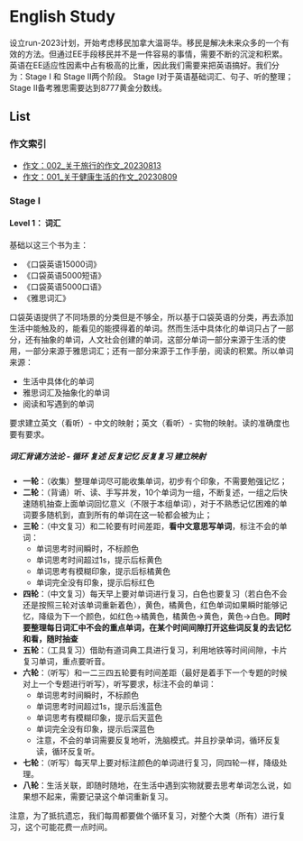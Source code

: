# English Study

设立run-2023计划，开始考虑移民加拿大温哥华。移民是解决未来众多的一个有效的方法。但通过EE手段移民并不是一件容易的事情，需要不断的沉淀和积累。英语在EE适应性因素中占有极高的比重，因此我们需要来把英语搞好。我们分为：Stage I 和 Stage II两个阶段。 Stage I对于英语基础词汇、句子、听的整理；Stage II备考雅思需要达到8777黄金分数线。

## List

### 作文索引
* [作文：002_关于旅行的作文_20230813](https://github.com/carloscn/english/issues/8)
* [作文：001_关于健康生活的作文_20230809](https://github.com/carloscn/english/issues/6)


### Stage I

#### Level 1： 词汇

基础以这三个书为主：
* 《口袋英语15000词》
* 《口袋英语5000短语》
* 《口袋英语5000口语》
* 《雅思词汇》

口袋英语提供了不同场景的分类但是不够全，所以基于口袋英语的分类，再去添加生活中能触及的，能看见的能摸得着的单词。然而生活中具体化的单词只占了一部分，还有抽象的单词，人文社会创建的单词，这部分单词一部分来源于生活的使用，一部分来源于雅思词汇；还有一部分来源于工作手册，阅读的积累。所以单词来源：

* 生活中具体化的单词
* 雅思词汇及抽象化的单词
* 阅读和写遇到的单词

要求建立英文（看听）- 中文的映射；英文（看听）- 实物的映射。读的准确度也要有要求。

##### 词汇背诵方法论 - 循环 复述 反复记忆 反复复习 建立映射

* **一轮**：（收集）整理单词尽可能收集单词，初步有个印象，不需要勉强记忆；
* **二轮**：（背诵）听、读、手写并发，10个单词为一组，不断复述，一组之后快速随机抽查上面单词回忆意义（不限于本组单词），对于不熟悉记忆困难的单词要多随机到，直到所有的单词在这一轮都会被为止；
* **三轮**：（中文复习）和二轮要有时间差距，**看中文意思写单词**，标注不会的单词：
  * 单词思考时间瞬时，不标颜色
  * 单词思考时间超过1s，提示后标黄色
  * 单词思考有模糊印象，提示后标橘黄色
  * 单词完全没有印象，提示后标红色
* **四轮**：（中文复习）每天早上要对单词进行复习，白色也要复习（若白色不会还是按照三轮对该单词重新着色），黄色，橘黄色，红色单词如果瞬时能够记忆，降级为下一个颜色，如红色->橘黄色，橘黄色->黄色，黄色->白色。**同时要整理每日词汇中不会的重点单词，在某个时间间隙打开这些词反复的去记忆和看，随时抽查**
* **五轮**：（工具复习）借助有道词典工具进行复习，利用地铁等时间间隙，卡片复习单词，重点要听音。
* **六轮**：（听写）和一二三四五轮要有时间差距（最好是着手下一个专题的时候对上一个专题进行听写），听写要求，标注不会的单词：
   * 单词思考时间瞬时，不标颜色
   * 单词思考时间超过1s，提示后浅蓝色
   * 单词思考有模糊印象，提示后天蓝色
   * 单词完全没有印象，提示后深蓝色
   * 注意，不会的单词需要反复地听，洗脑模式。并且抄录单词，循环反复读，循环反复听。
* **七轮**：（听写）每天早上要对标注颜色的单词进行复习，同四轮一样，降级处理。
* **八轮**：生活关联，即随时随地，在生活中遇到实物就要去思考单词怎么说，如果想不起来，需要记录这个单词重新复习。

注意，为了抵抗遗忘，我们每周都要做个循环复习，对整个大类（所有）进行复习，这个可能花费一点时间。
